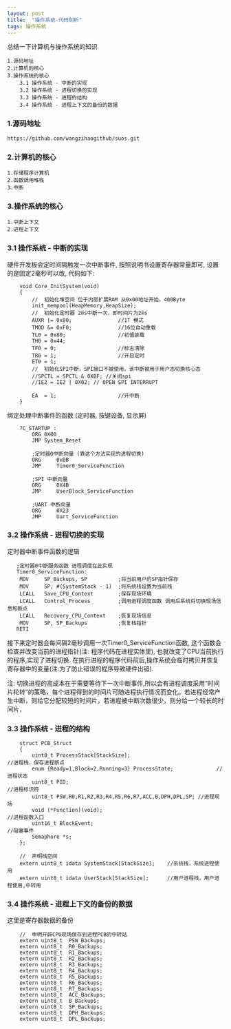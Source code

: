 ```yaml
---
layout: post
title:  "操作系统-代码剖析"
tags: 操作系统
---
```


总结一下计算机与操作系统的知识

    1.源码地址
    2.计算机的核心
    3.操作系统的核心
        3.1 操作系统 - 中断的实现
        3.2 操作系统 - 进程切换的实现
        3.3 操作系统 - 进程的结构
        3.4 操作系统 - 进程上下文的备份的数据

### 1.源码地址
    
    https://github.com/wangzihaogithub/suos.git

### 2.计算机的核心 
    
    1.存储程序计算机
    2.函数调用堆栈
    3.中断

### 3.操作系统的核心

    1.中断上下文
    2.进程上下文


### 3.1 操作系统 - 中断的实现
    
硬件开发板会定时间隔触发一次中断事件, 按照说明书设置寄存器常量即可, 设置的是固定2毫秒可以改, 代码如下:
        
        void Core_InitSystem(void)
        {
            //	初始化堆空间 位于内部扩展RAM 从0x00地址开始，400Byte
            init_mempool(HeapMemory,HeapSize);
            //	初始化定时器 2ms中断一次，即时间片为2ms
            AUXR |= 0x80;			    //1T 模式
            TMOD &= 0xF0;			    //16位自动重载
            TL0 = 0x80;				    //初值装载
            TH0 = 0x44;				
            TF0 = 0;					//标志清除
            TR0 = 1;					//开启定时
            ET0 = 1;
            //	初始化SPI中断，SPI接口不被使用，该中断被用于用户态切换核心态
            //SPCTL = SPCTL & 0XBF; //关闭spi
            //IE2 = IE2 | 0X02;	// OPEN SPI INTERRUPT
            
            EA  = 1;					//开中断
        }

绑定处理中断事件的函数 (定时器, 按键设备, 显示屏)

        ?C_STARTUP :
            ORG 0X00
            JMP System_Reset
      
            ;定时器0中断向量 (靠这个方法实现的进程切换)
            ORG		0x0B
            JMP		Timer0_ServiceFunction
            
            ;SPI 中断向量
            ORG 	0X4B
            JMP		UserBlock_ServiceFunction
            
            ;UART 中断向量
            ORG 	0X23
            JMP		Uart_ServiceFunction
            
### 3.2 操作系统 - 进程切换的实现   

定时器中断事件函数的逻辑
   
       ;定时器0中断服务函数 进程调度在此实现 
       Timer0_ServiceFunction:
        MOV 	SP_Backups, SP			;将当前用户的SP指针保存
        MOV 	SP, #(SystemStack - 1)	;将系统栈设置为当前栈
        LCALL 	Save_CPU_Context		;保存现场环境
        LCALL 	Control_Process			;调用进程调度函数 调用后系统将切换现场信息和断点
        LCALL 	Recovery_CPU_Context	;恢复现场信息
        MOV 	SP, SP_Backups			;恢复栈指针
       RETI 

接下来定时器会每间隔2毫秒调用一次Timer0_ServiceFunction函数, 这个函数会检查并改变当前的进程指针(注: 程序代码在进程实体里), 也就改变了CPU当前执行的程序,实现了进程切换.
在执行进程的程序代码前后,操作系统会临时拷贝并恢复寄存器中的变量(注:为了防止错误的程序导致硬件出错).

注: 切换进程的高成本在于需要等待下一次中断事件,所以会有进程调度采用“时间片轮转”的策略，每个进程得到的时间片可随进程执行情况而变化。若进程经常产生中断，则给它分配较短的时间片，若进程被中断次数很少，则分给一个较长的时间片，

### 3.3 操作系统 - 进程的结构

        struct PCB_Struct
        {
            uint8_t ProcessStack[StackSize];											//进程栈，保存进程断点
            enum {Ready=1,Block=2,Running=3} ProcessState;				//进程状态
            uint8_t PID;																					//进程标识符
            uint8_t PSW,R0,R1,R2,R3,R4,R5,R6,R7,ACC,B,DPH,DPL,SP; //进程现场
            void (*Function)(void);																//进程函数入口
            uint16_t BlockEvent;																	//阻塞事件
            Semaphore *s;
        };
        
        //	声明栈空间
        extern uint8_t idata SystemStack[StackSize]; 	//系统栈，系统进程使用
        extern uint8_t idata UserStack[StackSize];		//用户进程栈，用户进程使用,中转用

### 3.4 操作系统 - 进程上下文的备份的数据

这里是寄存器数据的备份
        
        //	申明开辟CPU现场保存到进程PCB的中转站
        extern uint8_t  PSW_Backups;
        extern uint8_t  R0_Backups;
        extern uint8_t  R1_Backups;
        extern uint8_t  R2_Backups;
        extern uint8_t  R3_Backups;
        extern uint8_t  R4_Backups;
        extern uint8_t  R5_Backups;
        extern uint8_t  R6_Backups;
        extern uint8_t  R7_Backups;
        extern uint8_t  ACC_Backups;
        extern uint8_t  B_Backups;
        extern uint8_t  SP_Backups;
        extern uint8_t  DPH_Backups;
        extern uint8_t  DPL_Backups;
        
